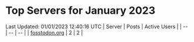 # Top Servers for January 2023
Last Updated: 01/01/2023 12:40:16 UTC
| Server | Posts | Active Users |
| -- | -- | -- |
| [fosstodon.org](https://fosstodon.org/tags/PowerShell) | 2 | 2 |
